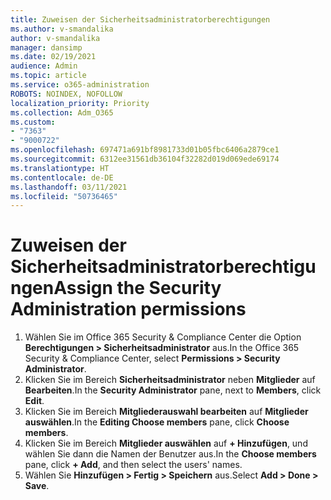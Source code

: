 ```yaml
---
title: Zuweisen der Sicherheitsadministratorberechtigungen
ms.author: v-smandalika
author: v-smandalika
manager: dansimp
ms.date: 02/19/2021
audience: Admin
ms.topic: article
ms.service: o365-administration
ROBOTS: NOINDEX, NOFOLLOW
localization_priority: Priority
ms.collection: Adm_O365
ms.custom:
- "7363"
- "9000722"
ms.openlocfilehash: 697471a691bf8981733d01b05fbc6406a2879ce1
ms.sourcegitcommit: 6312ee31561db36104f32282d019d069ede69174
ms.translationtype: HT
ms.contentlocale: de-DE
ms.lasthandoff: 03/11/2021
ms.locfileid: "50736465"
---
```

# <a name="assign-the-security-administration-permissions"></a><span data-ttu-id="a7536-102">Zuweisen der Sicherheitsadministratorberechtigungen</span><span class="sxs-lookup"><span data-stu-id="a7536-102">Assign the Security Administration permissions</span></span>

1. <span data-ttu-id="a7536-103">Wählen Sie im Office 365 Security & Compliance Center die Option **Berechtigungen > Sicherheitsadministrator** aus.</span><span class="sxs-lookup"><span data-stu-id="a7536-103">In the Office 365 Security & Compliance Center, select **Permissions > Security Administrator**.</span></span>
2. <span data-ttu-id="a7536-104">Klicken Sie im Bereich **Sicherheitsadministrator** neben **Mitglieder** auf **Bearbeiten**.</span><span class="sxs-lookup"><span data-stu-id="a7536-104">In the **Security Administrator** pane, next to **Members**, click **Edit**.</span></span>
3. <span data-ttu-id="a7536-105">Klicken Sie im Bereich **Mitgliederauswahl bearbeiten** auf **Mitglieder auswählen**.</span><span class="sxs-lookup"><span data-stu-id="a7536-105">In the **Editing Choose members** pane, click **Choose members**.</span></span>
4. <span data-ttu-id="a7536-106">Klicken Sie im Bereich **Mitglieder auswählen** auf **+ Hinzufügen**, und wählen Sie dann die Namen der Benutzer aus.</span><span class="sxs-lookup"><span data-stu-id="a7536-106">In the **Choose members** pane, click **+ Add**, and then select the users' names.</span></span>
5. <span data-ttu-id="a7536-107">Wählen Sie **Hinzufügen > Fertig > Speichern** aus.</span><span class="sxs-lookup"><span data-stu-id="a7536-107">Select **Add > Done > Save**.</span></span>

